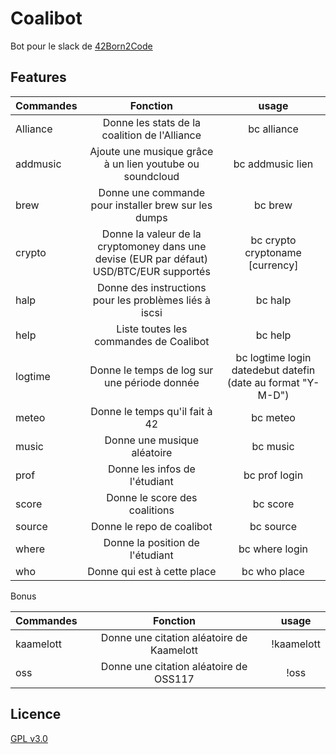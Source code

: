 # Coalibot

Bot pour le slack de [42Born2Code](http://www.42.fr/)

## Features
| Commandes | Fonction | usage |
| ------------- |:-------------:|:-------------:|
| Alliance | Donne les stats de la coalition de l'Alliance | bc alliance |
| addmusic | Ajoute une musique grâce à un lien youtube ou soundcloud| bc addmusic lien |
| brew | Donne une commande pour installer brew sur les dumps | bc brew |
| crypto | Donne la valeur de la cryptomoney dans une devise (EUR par défaut) USD/BTC/EUR supportés | bc crypto cryptoname [currency] |
| halp | Donne des instructions pour les problèmes liés à iscsi | bc halp |
| help | Liste toutes les commandes de Coalibot | bc help |
| logtime | Donne le temps de log sur une période donnée | bc logtime login datedebut datefin (date au format \"Y-M-D\") |
| meteo | Donne le temps qu'il fait à 42 | bc meteo |
| music | Donne une musique aléatoire | bc music |
| prof | Donne les infos de l'étudiant| bc prof login |
| score | Donne le score des coalitions | bc score |
| source | Donne le repo de coalibot | bc source |
| where | Donne la position de l'étudiant | bc where login |
| who | Donne qui est à cette place | bc who place |

Bonus

| Commandes | Fonction | usage |
| ------------- |:-------------:|:-------------:|
| kaamelott | Donne une citation aléatoire de Kaamelott | !kaamelott |
| oss | Donne une citation aléatoire de OSS117 | !oss |

## Licence
  [GPL v3.0](https://github.com/genesixx/coalibot/blob/master/LICENSE)
